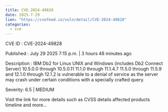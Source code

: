 ```yaml
---
title: CVE-2024-49828
date: 2025-7-29
lien: "https://cvefeed.io/vuln/detail/CVE-2024-49828"
categories:
  - cve
---
```


CVE ID : CVE-2024-49828

Published :  July 29
2025
7:15 p.m. | 3 hours
48 minutes ago

Description : IBM Db2 for Linux
UNIX and Windows (includes Db2 Connect Server) 10.5.0.0 through 10.5.0.11
11.1.0 through 11.1.4.7
11.5.0 through 11.5.9
and 12.1.0 through 12.1.2 is vulnerable to a denial of service as the server may crash under certain conditions with a specially crafted query.

Severity: 6.5 | MEDIUM

Visit the link for more details
such as CVSS details
affected products
timeline
and more...
